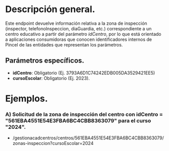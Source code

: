 # Descripción general.

Este endpoint devuelve información relativa a la zona de inspección (inspector, telefonoInspeccion, diaGuardia, etc.) correspondiente a un centro educativo a partir del parámetro *idCentro*, por lo que está orientado a aplicaciones consumidoras que conocen identificadores internos de Pincel de las entidades que representan los parámetros.

## Parámetros específicos.

* **idCentro**: Obligatorio (Ej. 3793A6D1C74242EDB005DA3529421EE5)
* **cursoEscolar**: Obligatorio (Ej. 2023).

# Ejemplos.
### A) Solicitud de la zona de inspección del centro con idCentro = "561EBA4551E54E3FBA6BC4CBB8363079" para el curso "2024".
* /gestionacadcentros/centros/561EBA4551E54E3FBA6BC4CBB8363079/zonas-inspeccion?cursoEscolar=2024
